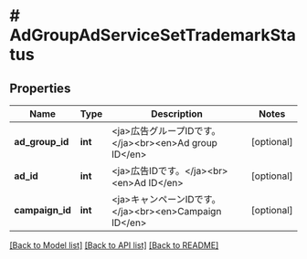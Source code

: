 # # AdGroupAdServiceSetTrademarkStatus

## Properties

Name | Type | Description | Notes
------------ | ------------- | ------------- | -------------
**ad_group_id** | **int** | &lt;ja&gt;広告グループIDです。&lt;/ja&gt;&lt;br&gt;&lt;en&gt;Ad group ID&lt;/en&gt; | [optional] 
**ad_id** | **int** | &lt;ja&gt;広告IDです。&lt;/ja&gt;&lt;br&gt;&lt;en&gt;Ad ID&lt;/en&gt; | [optional] 
**campaign_id** | **int** | &lt;ja&gt;キャンペーンIDです。&lt;/ja&gt;&lt;br&gt;&lt;en&gt;Campaign ID&lt;/en&gt; | [optional] 

[[Back to Model list]](../../README.md#documentation-for-models) [[Back to API list]](../../README.md#documentation-for-api-endpoints) [[Back to README]](../../README.md)


